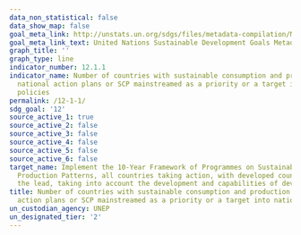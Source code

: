 ```yaml
---
data_non_statistical: false
data_show_map: false
goal_meta_link: http://unstats.un.org/sdgs/files/metadata-compilation/Metadata-Goal-12.pdf
goal_meta_link_text: United Nations Sustainable Development Goals Metadata (pdf 782kB)
graph_title: ''
graph_type: line
indicator_number: 12.1.1
indicator_name: Number of countries with sustainable consumption and production (SCP)
  national action plans or SCP mainstreamed as a priority or a target into national
  policies
permalink: /12-1-1/
sdg_goal: '12'
source_active_1: true
source_active_2: false
source_active_3: false
source_active_4: false
source_active_5: false
source_active_6: false
target_name: Implement the 10-Year Framework of Programmes on Sustainable Consumption and
  Production Patterns, all countries taking action, with developed countries taking
  the lead, taking into account the development and capabilities of developing countries
title: Number of countries with sustainable consumption and production (SCP) national
  action plans or SCP mainstreamed as a priority or a target into national policies
un_custodian_agency: UNEP
un_designated_tier: '2'
---
```

